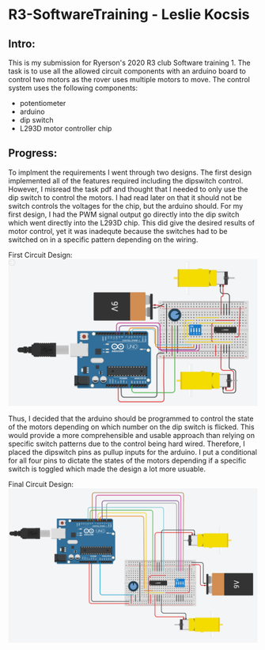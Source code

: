 # R3-SoftwareTraining - Leslie Kocsis
## Intro:
This is my submission for Ryerson's 2020 R3 club Software training 1. The task is to use all the allowed circuit components with an arduino board to control two motors as the rover uses multiple motors to move. The control system uses the following components: 
- potentiometer
- arduino 
- dip switch
- L293D motor controller chip  

## Progress:
To implment the requirements I went through two designs. The first design implemented all of the features required including the dipswitch control. However, I misread the task pdf and thought that I needed to only use the dip switch to control the motors. I had read later on that it should not be switch controls the voltages for the chip, but the arduino should. For my first design, I had the PWM signal output go directly into the dip switch which went directly into the L293D chip. This did give the desired results of motor control, yet it was inadequte because the switches had to be switched on in a specific pattern depending on the wiring. 

First Circuit Design: 
![Circuit1](./Images/R3TCP.png)

Thus, I decided that the arduino should be programmed to control the state of the motors depending on which number on the dip switch is flicked. This would provide a more comprehensible and usable approach than relying on specific switch patterns due to the control being hard wired. Therefore, I placed the dipswitch pins as pullup inputs for the arduino. I put a conditional for all four pins to dictate the states of the motors depending if a specific switch is toggled which made the design a lot more usuable.

Final Circuit Design:
![Test](./Images/R3TC1.png)
